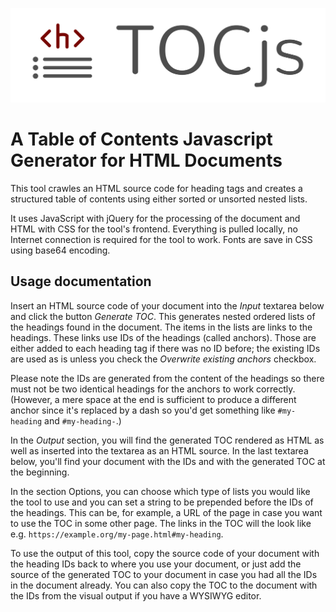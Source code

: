 ![TOCjs logo](assets/header-logo.svg)
# A Table of Contents Javascript Generator for HTML Documents

This tool crawles an HTML source code for heading tags and creates a structured table of contents using either sorted or unsorted nested lists.

It uses JavaScript with jQuery for the processing of the document and HTML with CSS for the tool's frontend. Everything is pulled locally, no Internet connection is required for the tool to work. Fonts are save in CSS using base64 encoding.

## Usage documentation

Insert an HTML source code of your document into the _Input_ textarea below and click the button _Generate TOC_. This generates nested ordered lists of the headings found in the document. The items in the lists are links to the headings. These links use IDs of the headings (called anchors). Those are either added to each heading tag if there was no ID before; the existing IDs are used as is unless you check the _Overwrite existing anchors_ checkbox.

Please note the IDs are generated from the content of the headings so there must not be two identical headings for the anchors to work correctly. (However, a mere space at the end is sufficient to produce a different anchor since it's replaced by a dash so you'd get something like `#my-heading` and `#my-heading-`.)

In the _Output_ section, you will find the generated TOC rendered as HTML as well as inserted into the textarea as an HTML source. In the last textarea below, you'll find your document with the IDs and with the generated TOC at the beginning.

In the section Options, you can choose which type of lists you would like the tool to use and you can set a string to be prepended before the IDs of the headings. This can be, for example, a URL of the page in case you want to use the TOC in some other page. The links in the TOC will the look like e.g. `https://example.org/my-page.html#my-heading`.

To use the output of this tool, copy the source code of your document with the heading IDs back to where you use your document, or just add the source of the generated TOC to your document in case you had all the IDs in the document already. You can also copy the TOC to the document with the IDs from the visual output if you have a WYSIWYG editor.
